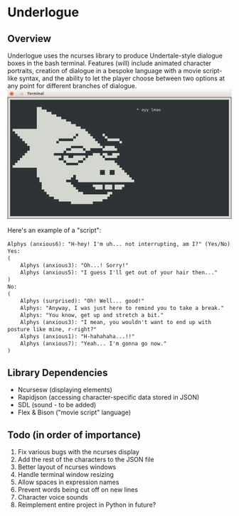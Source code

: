 # Underlogue

Overview
------
Underlogue uses the ncurses library to produce Undertale-style dialogue boxes in the bash terminal. Features (will) include animated character portraits, creation of dialogue in a bespoke language with a movie script-like syntax, and the ability to let the player choose between two options at any point for different branches of dialogue.
![preview](preview.png)

Here's an example of a "script":
~~~~
Alphys (anxious6): "H-hey! I'm uh... not interrupting, am I?" (Yes/No)
Yes:
(
    Alphys (anxious3): "Oh...! Sorry!"
    Alphys (anxious5): "I guess I'll get out of your hair then..."
)
No:
(
    Alphys (surprised): "Oh! Well... good!"
    Alphys: "Anyway, I was just here to remind you to take a break."
    Alphys: "You know, get up and stretch a bit."
    Alphys (anxious3): "I mean, you wouldn't want to end up with posture like mine, r-right?"
    Alphys (anxious1): "H-hahahaha...!!"
    Alphys (anxious7): "Yeah... I'm gonna go now."
)
~~~~

Library Dependencies
-------
* Ncursesw (displaying elements)
* Rapidjson (accessing character-specific data stored in JSON)
* SDL (sound - to be added)
* Flex & Bison ("movie script" language)

Todo (in order of importance)
------
1. Fix various bugs with the ncurses display
1. Add the rest of the characters to the JSON file
3. Better layout of ncurses windows
2. Handle terminal window resizing
5. Allow spaces in expression names
4. Prevent words being cut off on new lines
6. Character voice sounds
7. Reimplement entire project in Python in future?
